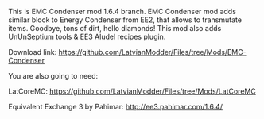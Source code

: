 This is EMC Condenser mod 1.6.4 branch.
EMC Condenser mod adds similar block to Energy Condenser from EE2,
that allows to transmutate items. Goodbye, tons of dirt, hello diamonds!
This mod also adds UnUnSeptium tools & EE3 Aludel recipes plugin.

Download link:
https://github.com/LatvianModder/Files/tree/Mods/EMC-Condenser

You are also going to need:

LatCoreMC:
https://github.com/LatvianModder/Files/tree/Mods/LatCoreMC

Equivalent Exchange 3 by Pahimar:
http://ee3.pahimar.com/1.6.4/